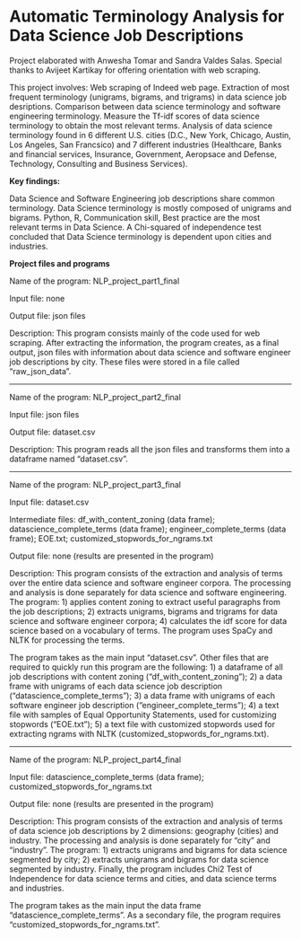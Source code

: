 # Automatic Terminology Analysis for Data Science Job Descriptions

Project elaborated with Anwesha Tomar and Sandra Valdes Salas. Special thanks to Avijeet Kartikay for offering orientation with web scraping.

This project involves:
Web scraping of Indeed web page.
Extraction of most frequent terminology (unigrams, bigrams, and trigrams) in data science job desriptions.
Comparison between data science terminology and software engineering terminology.
Measure the Tf-idf scores of data science terminology to obtain the most relevant terms.
Analysis of data science terminology found in 6 different U.S. cities (D.C., New York, Chicago, Austin, Los Angeles, San Francsico) and 7 different industries (Healthcare, Banks and financial services, Insurance, Government, Aeropsace and Defense, Technology, Consulting and Business Services).

**Key findings:**

Data Science and Software Engineering job descriptions share common terminology.
Data Science terminology is mostly composed of unigrams and bigrams.
Python, R, Communication skill, Best practice are the most relevant terms in Data Science.
A Chi-squared of independence test concluded that Data Science terminology is dependent upon cities and industries.

**Project files and programs**

Name of the program:  NLP_project_part1_final

Input file: none

Output file: json files

Description: This program consists mainly of the code used for web scraping. After extracting the information, the program creates, as a final output, json files with information about data science and software engineer job descriptions by city. These files were stored in a file called “raw_json_data”.

___________________

Name of the program: NLP_project_part2_final

Input file: json files 

Output file: dataset.csv

Description: This program reads all the json files and transforms them into a dataframe named “dataset.csv”.

___________________

Name of the program: NLP_project_part3_final

Input file: dataset.csv

Intermediate files: df_with_content_zoning (data frame); datascience_complete_terms (data frame); engineer_complete_terms (data frame); EOE.txt; customized_stopwords_for_ngrams.txt

Output file: none (results are presented in the program)

Description: This program consists of the extraction and analysis of terms over the entire data science and software engineer corpora. The processing and analysis is done separately for data science and software engineering. The program: 1) applies content zoning to extract useful paragraphs from the job descriptions; 2) extracts unigrams, bigrams and trigrams for data science and software engineer corpora; 4) calculates the idf score for data science based on a vocabulary of terms. The program uses SpaCy and NLTK for processing the terms.

The program takes as the main input “dataset.csv”. Other files that are required to quickly run this program are the following: 1) a dataframe of all job descriptions with content zoning (“df_with_content_zoning”); 2) a data frame with unigrams of each data science job description (“datascience_complete_terms”); 3) a data frame with unigrams of each software engineer job description (“engineer_complete_terms”); 4) a text file with samples of Equal Opportunity Statements, used for customizing stopwords (“EOE.txt”); 5) a text file with customized stopwords used for extracting ngrams with NLTK (customized_stopwords_for_ngrams.txt).

___________________

Name of the program: NLP_project_part4_final

Input file: datascience_complete_terms (data frame); customized_stopwords_for_ngrams.txt

Output file: none (results are presented in the program)

Description: This program consists of the extraction and analysis of terms of data science job descriptions by 2 dimensions: geography (cities) and industry. The processing and analysis is done separately for “city” and “industry”. The program: 1) extracts unigrams and bigrams for data science segmented by city; 2) extracts unigrams and bigrams for data science segmented by industry. Finally, the program includes Chi2 Test of  Independence for data science terms and cities, and data science terms and industries. 

The program takes as the main input the data frame “datascience_complete_terms”. As a secondary file, the program requires “customized_stopwords_for_ngrams.txt”. 


